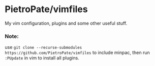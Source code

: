 # PietroPate/vimfiles

My vim configuration, plugins and some other useful stuff. 

### Note:
use `git clone --recurse-submodules https://github.com/PietroPate/vimfiles` to include minpac, then run `:PUpdate` in vim to install all plugins.
